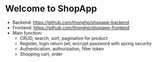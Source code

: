 # Welcome to ShopApp

- Backend: https://github.com/thonghp/shopapp-backend
- Frontend: https://github.com/thonghp/shopapp-frontend
- Main function:
  - CRUD, search, sort, pagination for product
  - Register, login return jwt, encrypt password with spring security
  - Authentication, authorization, filter token
  - Shopping cart, order 
